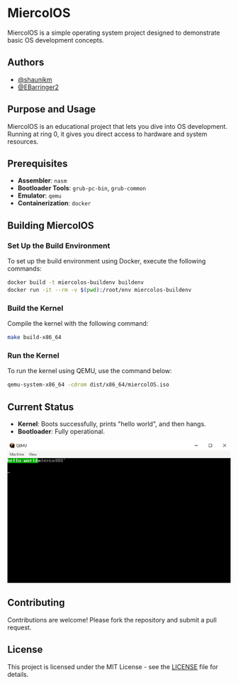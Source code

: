 # MiercolOS

MiercolOS is a simple operating system project designed to demonstrate basic OS development concepts.

## Authors
- [@shaunikm](https://github.com/shaunikm)
- [@EBarringer2](https://github.com/EBarringer2)

## Purpose and Usage

MiercolOS is an educational project that lets you dive into OS development. Running at ring 0, it gives you direct access to hardware and system resources.

## Prerequisites

- **Assembler**: `nasm`
- **Bootloader Tools**: `grub-pc-bin`, `grub-common`
- **Emulator**: `qemu`
- **Containerization**: `docker`

## Building MiercolOS

### Set Up the Build Environment

To set up the build environment using Docker, execute the following commands:

```sh
docker build -t miercolos-buildenv buildenv
docker run -it --rm -v $(pwd):/root/env miercolos-buildenv
```

### Build the Kernel

Compile the kernel with the following command:

```sh
make build-x86_64
```

### Run the Kernel

To run the kernel using QEMU, use the command below:

```sh
qemu-system-x86_64 -cdrom dist/x86_64/miercolOS.iso
```

## Current Status

- **Kernel**: Boots successfully, prints "hello world", and then hangs.
- **Bootloader**: Fully operational.

![MiercolOS Boot Screenshot](assets/bootloader.png?raw=true)

## Contributing

Contributions are welcome! Please fork the repository and submit a pull request.

## License

This project is licensed under the MIT License - see the [LICENSE](LICENSE) file for details.